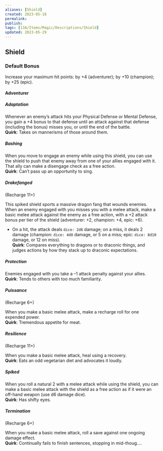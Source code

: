 ```yaml
---
aliases: [Shield]
created: 2023-05-18
permalink: 
publish: 
tags: [13A/Items/Magic/Descriptions/Shield]
updated: 2023-05-29
---
```


## Shield

### Default Bonus

Increase your maximum hit points: by +4 (adventurer); by +10 (champion); by +25 (epic).

#### Adventurer

##### Adaptation

Whenever an enemy’s attack hits your Physical Defense or Mental Defense, you gain a +4 bonus to that defense until an attack against that defense (including the bonus) misses you, or until the end of the battle.  
**Quirk**: Takes on mannerisms of those around them.

##### Bashing

When you move to engage an enemy while using this shield, you can use the shield to push that enemy away from one of your allies engaged with it. That ally can make a disengage check as a free action.  
**Quirk**: Can’t pass up an opportunity to sing.

##### Drakefanged

(Recharge 11+)

This spiked shield sports a massive dragon fang that wounds enemies. When an enemy engaged with you misses you with a melee attack, make a basic melee attack against the enemy as a free action, with a +2 attack bonus per tier of the shield (adventurer: +2, champion: +4, epic: +6). 
- On a hit, the attack deals `dice: 2d6` damage; on a miss, it deals 2 damage (champion: `dice: 4d8` damage, or 5 on a miss; epic: `dice: 8d10` damage, or 12 on miss).  
**Quirk**: Compares everything to dragons or to draconic things, and judges actions by how they stack up to draconic expectations.

##### Protection

Enemies engaged with you take a –1 attack penalty against your allies.  
**Quirk**: Tends to others with too much familiarity.

##### Puissance

(Recharge 6+)

When you make a basic melee attack, make a recharge roll for one expended power.  
**Quirk**: Tremendous appetite for meat.

##### Resilience

(Recharge 11+)

When you make a basic melee attack, heal using a recovery.  
**Quirk**: Eats an odd vegetarian diet and advocates it loudly.

##### Spiked

When you roll a natural 2 with a melee attack while using the shield, you can make a basic melee attack with the shield as a free action as if it were an off-hand weapon (use d6 damage dice).  
**Quirk**: Has shifty eyes.

##### Termination

(Recharge 6+)

When you make a basic melee attack, roll a save against one ongoing damage effect.  
**Quirk**: Continually fails to finish sentences, stopping in mid-thoug….
